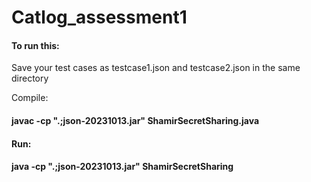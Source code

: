 # Catlog_assessment1

#### To run this:

Save your test cases as testcase1.json and testcase2.json in the same directory

Compile:

####   javac -cp ".;json-20231013.jar" ShamirSecretSharing.java

#### Run:

#### java -cp ".;json-20231013.jar" ShamirSecretSharing




